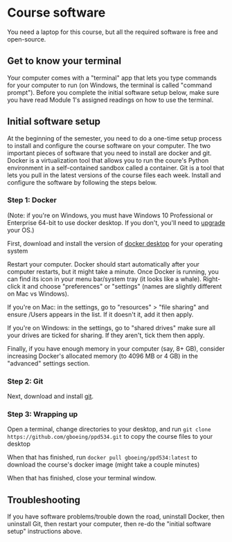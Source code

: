 # Course software

You need a laptop for this course, but all the required software is free and open-source.



## Get to know your terminal

Your computer comes with a "terminal" app that lets you type commands for your computer to run (on Windows, the terminal is called "command prompt"). Before you complete the initial software setup below, make sure you have read Module 1's assigned readings on how to use the terminal.



## Initial software setup

At the beginning of the semester, you need to do a one-time setup process to install and configure the course software on your computer. The two important pieces of software that you need to install are docker and git. Docker is a virtualization tool that allows you to run the coure's Python environment in a self-contained sandbox called a container. Git is a tool that lets you pull in the latest versions of the course files each week. Install and configure the software by following the steps below.


### Step 1: Docker

(Note: if you're on Windows, you must have Windows 10 Professional or Enterprise 64-bit to use docker desktop. If you don't, you'll need to [upgrade](https://support.microsoft.com/en-us/help/12384/windows-10-upgrading-home-to-pro) your OS.)

First, download and install the version of [docker desktop](https://www.docker.com/products/docker-desktop) for your operating system

Restart your computer. Docker should start automatically after your computer restarts, but it might take a minute. Once Docker is running, you can find its icon in your menu bar/system tray (it looks like a whale). Right-click it and choose "preferences" or "settings" (names are slightly different on Mac vs Windows).

If you're on Mac: in the settings, go to "resources" > "file sharing" and ensure /Users appears in the list. If it doesn't it, add it then apply.

If you're on Windows: in the settings, go to "shared drives" make sure all your drives are ticked for sharing. If they aren't, tick them then apply.

Finally, if you have enough memory in your computer (say, 8+ GB), consider increasing Docker's allocated memory (to 4096 MB or 4 GB) in the "advanced" settings section.


### Step 2: Git

Next, download and install [git](https://git-scm.com/downloads).


### Step 3: Wrapping up

Open a terminal, change directories to your desktop, and run `git clone https://github.com/gboeing/ppd534.git` to copy the course files to your desktop

When that has finished, run `docker pull gboeing/ppd534:latest` to download the course's docker image (might take a couple minutes)

When that has finished, close your terminal window.



## Troubleshooting

If you have software problems/trouble down the road, uninstall Docker, then uninstall Git, then restart your computer, then re-do the "initial software setup" instructions above.
